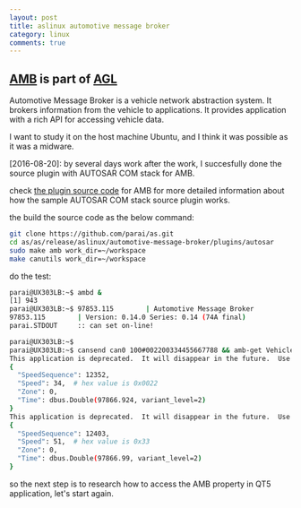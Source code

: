 ```yaml
---
layout: post
title: aslinux automotive message broker
category: linux
comments: true
---
```



## [AMB](https://github.com/otcshare/automotive-message-broker) is part of [AGL](https://www.automotivelinux.org/)

Automotive Message Broker is a vehicle network abstraction system. It brokers information from the vehicle to applications. It provides application with a rich API for accessing vehicle data.

I want to study it on the host machine Ubuntu, and I think it was possible as it was a midware.

[2016-08-20]: by several days work after the work, I succesfully done the source plugin with AUTOSAR COM stack for AMB.

check [the plugin source code](https://github.com/parai/as/tree/master/release/aslinux/automotive-message-broker/plugins/autosar) for AMB for more detailed information about how the sample AUTOSAR COM stack source plugin works.

the build the source code as the below command:

``` sh
git clone https://github.com/parai/as.git
cd as/as/release/aslinux/automotive-message-broker/plugins/autosar
sudo make amb work_dir=~/workspace
make canutils work_dir=~/workspace
``` 

do the test:

``` sh
parai@UX303LB:~$ ambd &
[1] 943
parai@UX303LB:~$ 97853.115        | Automotive Message Broker
97853.115        | Version: 0.14.0 Series: 0.14 (74A final)
parai.STDOUT     :: can set on-line!

parai@UX303LB:~$ 
parai@UX303LB:~$ cansend can0 100#002200334455667788 && amb-get VehicleSpeed && amb-get EngineSpeed
This application is deprecated.  It will disappear in the future.  Use ambctl
{
  "SpeedSequence": 12352, 
  "Speed": 34, 	# hex value is 0x0022
  "Zone": 0, 
  "Time": dbus.Double(97866.924, variant_level=2)
}
This application is deprecated.  It will disappear in the future.  Use ambctl
{
  "SpeedSequence": 12403, 
  "Speed": 51, 	# hex value is 0x33
  "Zone": 0, 
  "Time": dbus.Double(97866.99, variant_level=2)
}
```

so the next step is to research how to access the AMB property in QT5 application, let's start again.
